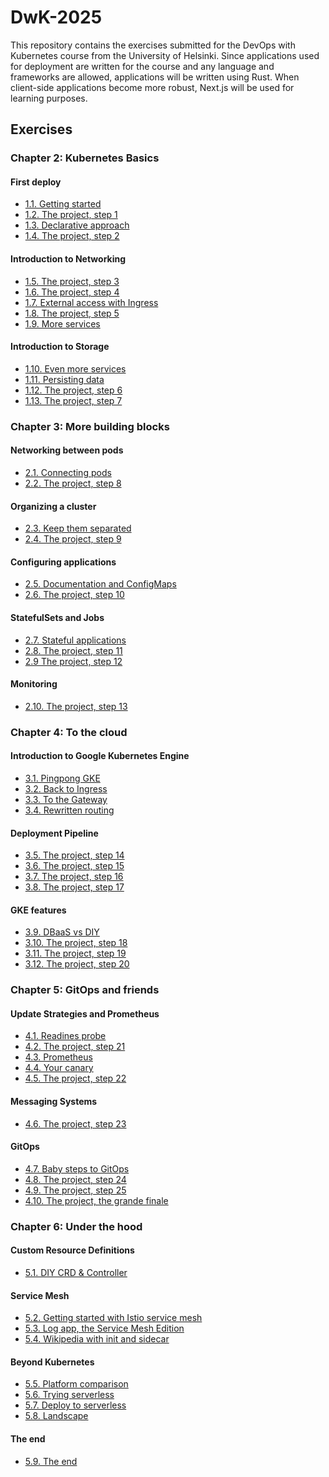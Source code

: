 # DwK-2025

This repository contains the exercises submitted for the DevOps with Kubernetes course from the University of Helsinki. Since applications used for deployment are written for the course and any language and frameworks are allowed, applications will be written using Rust. When client-side applications become more robust, Next.js will be used for learning purposes.

## Exercises

### Chapter 2: Kubernetes Basics

#### First deploy

- [1.1. Getting started](https://github.com/dev0T/DwK-2025/tree/1.1/log_output)
- [1.2. The project, step 1](https://github.com/dev0T/DwK-2025/tree/1.2/the_project)
- [1.3. Declarative approach](https://github.com/dev0T/DwK-2025/tree/1.3/log_output)
- [1.4. The project, step 2](https://github.com/dev0T/DwK-2025/tree/1.4/the_project)

#### Introduction to Networking

- [1.5. The project, step 3](https://github.com/dev0T/DwK-2025/tree/1.5/the_project)
- [1.6. The project, step 4](https://github.com/dev0T/DwK-2025/tree/1.6/the_project)
- [1.7. External access with Ingress](https://github.com/dev0T/DwK-2025/tree/1.7/log_output)
- [1.8. The project, step 5](https://github.com/dev0T/DwK-2025/tree/1.8/the_project/)
- [1.9. More services](https://github.com/dev0T/DwK-2025/tree/1.9/log_output)

#### Introduction to Storage
- [1.10. Even more services](https://github.com/dev0T/DwK-2025/tree/1.10/log_output)
- [1.11. Persisting data](https://github.com/dev0T/DwK-2025/tree/1.11/log_output)
- [1.12. The project, step 6](https://github.com/dev0T/DwK-2025/tree/1.12/the_project)
- [1.13. The project, step 7](https://github.com/dev0T/DwK-2025/tree/1.13/the_project)

### Chapter 3: More building blocks

#### Networking between pods

- [2.1. Connecting pods](https://github.com/dev0T/DwK-2025/tree/2.1/log_output)
- [2.2. The project, step 8](https://github.com/dev0T/DwK-2025/tree/2.2/the_project)

#### Organizing a cluster

- [2.3. Keep them separated](https://github.com/dev0T/DwK-2025/tree/2.3/log_output)
- [2.4. The project, step 9](https://github.com/dev0T/DwK-2025/tree/2.4/the_project)

#### Configuring applications

- [2.5. Documentation and ConfigMaps](https://github.com/dev0T/DwK-2025/tree/2.5/log_output)
- [2.6. The project, step 10](https://github.com/dev0T/DwK-2025/tree/2.6/the_project)

#### StatefulSets and Jobs

- [2.7. Stateful applications](https://github.com/dev0T/DwK-2025/tree/2.7/log_output)
- [2.8. The project, step 11](https://github.com/dev0T/DwK-2025/tree/2.8/the_project)
- [2.9 The project, step 12](https://github.com/dev0T/DwK-2025/tree/2.9/the_project)

#### Monitoring

- [2.10. The project, step 13](https://github.com/dev0T/DwK-2025/tree/2.10/the_project)

### Chapter 4: To the cloud

#### Introduction to Google Kubernetes Engine

- [3.1. Pingpong GKE](https://github.com/dev0T/DwK-2025/tree/3.1/log_output)
- [3.2. Back to Ingress](https://github.com/dev0T/DwK-2025/tree/3.2/log_output)
- [3.3. To the Gateway](https://github.com/dev0T/DwK-2025/tree/3.3/log_output)
- [3.4. Rewritten routing](https://github.com/dev0T/DwK-2025/tree/3.4/log_output)

#### Deployment Pipeline

- [3.5. The project, step 14]()
- [3.6. The project, step 15]()
- [3.7. The project, step 16]()
- [3.8. The project, step 17]()

#### GKE features


- [3.9. DBaaS vs DIY]()
- [3.10. The project, step 18]()
- [3.11. The project, step 19]()
- [3.12. The project, step 20]()

### Chapter 5: GitOps and friends

#### Update Strategies and Prometheus

- [4.1. Readines probe]()
- [4.2. The project, step 21]()
- [4.3. Prometheus]()
- [4.4. Your canary]()
- [4.5. The project, step 22]()

#### Messaging Systems

- [4.6. The project, step 23]()

#### GitOps

- [4.7. Baby steps to GitOps]()
- [4.8. The project, step 24]()
- [4.9. The project, step 25]()
- [4.10. The project, the grande finale]()

### Chapter 6: Under the hood

#### Custom Resource Definitions

- [5.1. DIY CRD & Controller]()

#### Service Mesh

- [5.2. Getting started with Istio service mesh]()
- [5.3. Log app, the Service Mesh Edition]()
- [5.4. Wikipedia with init and sidecar]()

#### Beyond Kubernetes

- [5.5. Platform comparison]()
- [5.6. Trying serverless]()
- [5.7. Deploy to serverless]()
- [5.8. Landscape]()

#### The end

- [5.9. The end]()